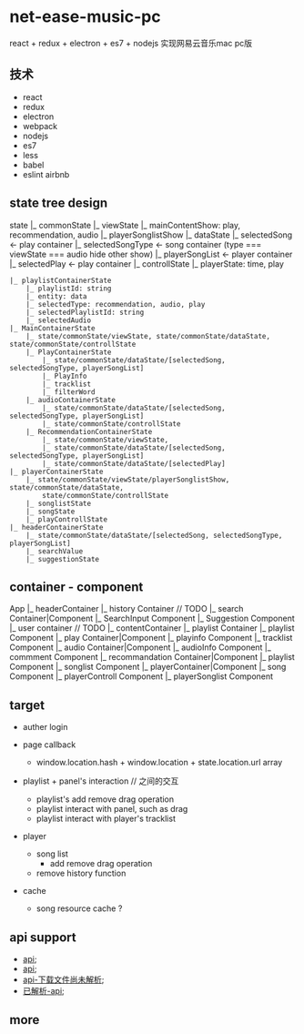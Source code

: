 # net-ease-music-pc
react + redux + electron + es7 + nodejs 实现网易云音乐mac pc版

## 技术
- react
- redux
- electron
- webpack
- nodejs
- es7
- less
- babel
- eslint airbnb

## state tree design

state
    |_ commonState
        |_ viewState
            |_ mainContentShow: play, recommendation, audio
            |_ playerSonglistShow
        |_ dataState
            |_ selectedSong <- play container
            |_ selectedSongType <- song container (type === viewState === audio hide other show)
            |_ playerSongList <- player container
            |_ selectedPlay <- play container
        |_ controllState
            |_ playerState: time, play

    |_ playlistContainerState
        |_ playlistId: string
        |_ entity: data
        |_ selectedType: recommendation, audio, play
        |_ selectedPlaylistId: string
        |_ selectedAudio
    |_ MainContainerState
        |_ state/commonState/viewState, state/commonState/dataState, state/commonState/controllState
        |_ PlayContainerState
            |_ state/commonState/dataState/[selectedSong, selectedSongType, playerSongList]
            |_ PlayInfo
            |_ tracklist
            |_ filterWord
        |_ audioContainerState
            |_ state/commonState/dataState/[selectedSong, selectedSongType, playerSongList]
            |_ state/commonState/controllState
        |_ RecommendationContainerState
            |_ state/commonState/viewState,
            |_ state/commonState/dataState/[selectedSong, selectedSongType, playerSongList]
            |_ state/commonState/dataState/[selectedPlay]
    |_ playerContainerState
        |_ state/commonState/viewState/playerSonglistShow, state/commonState/dataState,
            state/commonState/controllState
        |_ songlistState
        |_ songState
        |_ playControllState
    |_ headerContainerState
        |_ state/commonState/dataState/[selectedSong, selectedSongType, playerSongList]
        |_ searchValue
        |_ suggestionState

## container - component
App
|_ headerContainer
    |_ history Container // TODO
    |_ search Container|Component
        |_ SearchInput Component
        |_ Suggestion Component
    |_ user container // TODO
|_ contentContainer
    |_ playlist Container
        |_ playlist Component
    |_ play Container|Component
        |_ playinfo Component
        |_ tracklist Component
    |_ audio Container|Component
        |_ audioInfo Component
        |_ commment Component
    |_ recommandation Container|Component
        |_ playlist Component
        |_ songlist Component
|_ playerContainer|Component
    |_ song Component
    |_ playerControll Component
    |_ playerSonglist Component

## target
- auther login

- page callback
  - window.location.hash + window.location + state.location.url array

- playlist + panel's interaction // 之间的交互
  - playlist's add remove drag operation
  - playlist interact with panel, such as drag
  - playlist interact with player's tracklist

- player
    - song list
      - add remove drag operation
    -  remove history function
- cache
  - song resource cache ?

## api support
- [api](http://qianzewei.com/2015/12/10/%E7%BD%91%E6%98%93%E4%BA%91%E9%9F%B3%E4%B9%90api%E6%95%B4%E7%90%86/);
- [api](https://lophita.com/xiami-music-api.html);
- [api-下载文件尚未解析](https://github.com/yanunon/NeteaseCloudMusic/wiki/%E7%BD%91%E6%98%93%E4%BA%91%E9%9F%B3%E4%B9%90API%E5%88%86%E6%9E%90);
- [已解析-api](http://moonlib.com/606.html);


## more
